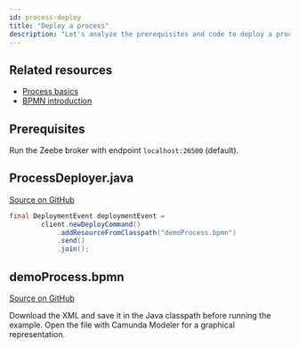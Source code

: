```yaml
---
id: process-deploy
title: "Deploy a process"
description: "Let's analyze the prerequisites and code to deploy a process using Java."
---
```


## Related resources

- [Process basics](../../components/concepts/processes.md)
- [BPMN introduction](../../components/modeler/bpmn/bpmn-primer.md)

## Prerequisites

Run the Zeebe broker with endpoint `localhost:26500` (default).

## ProcessDeployer.java

[Source on GitHub](https://github.com/camunda-cloud/zeebe/tree/develop/samples/src/main/java/io/camunda/zeebe/example/process/ProcessDeployer.java)

```java
final DeploymentEvent deploymentEvent =
        client.newDeployCommand()
            .addResourceFromClasspath("demoProcess.bpmn")
            .send()
            .join();
```

## demoProcess.bpmn

[Source on GitHub](https://github.com/camunda-cloud/zeebe/tree/develop/samples/src/main/resources/demoProcess.bpmn)

Download the XML and save it in the Java classpath before running the example. Open the file with Camunda Modeler for a graphical representation.

<!--
```xml
{{#include ../../../../samples/src/main/resources/demoProcess.bpmn}}
```
-->
